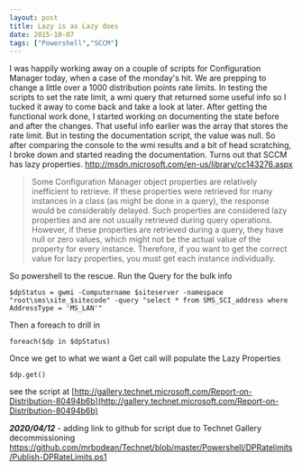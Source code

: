 ```yaml
---
layout: post
title: Lazy is as Lazy does
date: 2015-10-07
tags: ["Powershell","SCCM"]
---
```


I was happily working away on a couple of scripts for Configuration Manager today, when a case of the monday's hit. We are prepping to change a little over a 1000 distribution points rate limits. In testing the scripts to set the rate limit, a wmi query that returned some useful info so I tucked it away to come back and take a look at later. After getting the functional work done, I started working on documenting the state before and after the changes. That useful info earlier was the array that stores the rate limit. But in testing the documentation script, the value was null. So after comparing the console to the wmi results and a bit of head scratching, I broke down and started reading the documentation. Turns out that SCCM has lazy properties. http://msdn.microsoft.com/en-us/library/cc143276.aspx
> Some Configuration Manager object properties are relatively inefficient to retrieve. If these properties were retrieved for many instances in a class (as might be done in a query), the response would be considerably delayed. Such properties are considered lazy properties and are not usually retrieved during query operations. However, if these properties are retrieved during a query, they have null or zero values, which might not be the actual value of the property for every instance. Therefore, if you want to get the correct value for lazy properties, you must get each instance individually.
> 
So powershell to the rescue. Run the Query for the bulk info

`$dpStatus = gwmi -Computername $siteserver -namespace "root\sms\site_$sitecode" -query "select * from SMS_SCI_address where AddressType = 'MS_LAN'"`

Then a foreach to drill in

`foreach($dp in $dpStatus)`

Once we get to what we want a Get call will populate the Lazy Properties

`$dp.get()`

see the script at [http://gallery.technet.microsoft.com/Report-on-Distribution-80494b6b](http://gallery.technet.microsoft.com/Report-on-Distribution-80494b6b) 

***2020/04/12*** - adding link to github for script due to Technet Gallery decommissioning 
https://github.com/mrbodean/Technet/blob/master/Powershell/DPRatelimits/Publish-DPRateLimits.ps1
